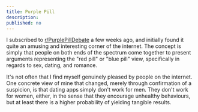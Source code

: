 ```yaml
---
title: Purple Pill
description: 
published: no
---
```


I subscribed to [r/PurplePillDebate](https://reddit.com/r/PurplePillDebate) a few weeks ago, and initially found it quite an amusing and interesting corner of the internet. The concept is simply that people on both ends of the spectrum come together to present arguments representing the "red pill" or "blue pill" view, specifically in regards to sex, dating, and romance.

It's not often that I find myself genuinely pleased by people on the internet. One concrete view of mine that changed, merely through confirmation of a suspicion, is that dating apps simply don't work for men. They don't work for women, either, in the sense that they encourage unhealthy behaviours, but at least there is a higher probability of yielding tangible results.
